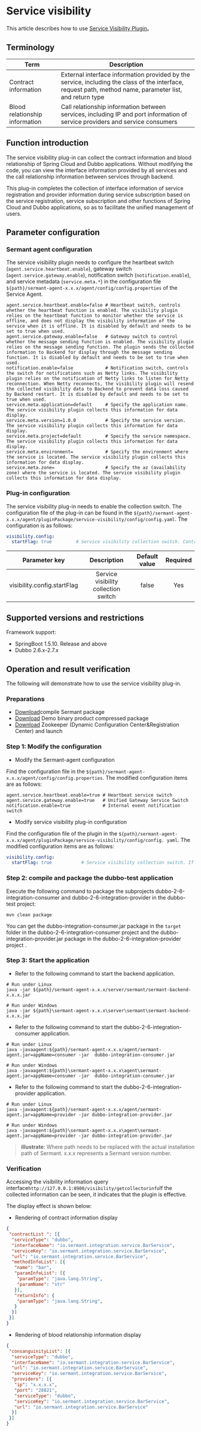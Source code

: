 # Service visibility

This article describes how to use [Service Visibility Plugin](https://github.com/sermant-io/Sermant/tree/develop/sermant-plugins/sermant-service-visibility)。

## Terminology

| Term                           | Description                                                                                                                                              |
|--------------------------------|----------------------------------------------------------------------------------------------------------------------------------------------------------|
| Contract information           | External interface information provided by the service, including the class of the interface, request path, method name, parameter list, and return type |
| Blood relationship information | Call relationship information between services, including IP and port information of service providers and service consumers                             |


## Function introduction

The service visibility plug-in can collect the contract information and blood relationship of Spring Cloud and Dubbo applications. Without modifying the code, you can view the interface information provided by all services and the call relationship information between services through backend.

This plug-in completes the collection of interface information of service registration and provider information during service subscription based on the service registration, service subscription and other functions of Spring Cloud and Dubbo applications, so as to facilitate the unified management of users.

## Parameter configuration

### Sermant agent configuration
The service visibility plugin needs to configure the heartbeat switch (`agent.service.heartbeat.enable`), gateway switch (`agent.service.gateway.enable`), notification switch (`notification.enable`), and service metadata (`service.meta.*`) in the configuration file `${path}/sermant-agent-x.x.x/agent/config/config.properties` of the Service Agent.

```properties
agent.service.heartbeat.enable=false # Heartbeat switch, controls whether the heartbeat function is enabled. The visibility plugin relies on the heartbeat function to monitor whether the service is offline, and does not display the visibility information of the service when it is offline. It is disabled by default and needs to be set to true when used.
agent.service.gateway.enable=false   # Gateway switch to control whether the message sending function is enabled. The visibility plugin relies on the message sending function. The plugin sends the collected information to Backend for display through the message sending function. It is disabled by default and needs to be set to true when used.
notification.enable=false            # Notification switch, controls the switch for notifications such as Netty links. The visibility plugin relies on the notification of Netty links to listen for Netty reconnection. When Netty reconnects, the visibility plugin will resend the collected visibility data to Backend to prevent data loss caused by Backend restart. It is disabled by default and needs to be set to true when used.
service.meta.application=default     # Specify the application name. The service visibility plugin collects this information for data display.
service.meta.version=1.0.0           # Specify the service version. The service visibility plugin collects this information for data display.
service.meta.project=default         # Specify the service namespace. The service visibility plugin collects this information for data display.
service.meta.environment=            # Specify the environment where the service is located. The service visibility plugin collects this information for data display.
service.meta.zone=                   # Specify the az (availability zone) where the service is located. The service visibility plugin collects this information for data display.
```

### Plug-in configuration

The service visibility plug-in needs to enable the collection switch. The configuration file of the plug-in can be found in the `${path}/sermant-agent-x.x.x/agent/pluginPackage/service-visibility/config/config.yaml`. The configuration is as follows:

```yaml
visibility.config:
  startFlag: true         # Service visibility collection switch. Control whether to collect and report indicators. If it is true, the plug-in will report data collection. If it is false, the plug-in will not report data collection.
```

|        Parameter key        |             Description              | Default value | Required |
|:---------------------------:|:------------------------------------:|:-------------:|:--------:|
| visibility.config.startFlag | Service visibility collection switch |     false     |   Yes    |

## Supported versions and restrictions

Framework support:

- SpringBoot 1.5.10. Release and above
- Dubbo 2.6.x-2.7.x

## Operation and result verification

The following will demonstrate how to use the service visibility plug-in.

### Preparations

- [Download](https://github.com/sermant-io/Sermant/releases)compile Sermant package
- [Download](https://github.com/sermant-io/Sermant-examples/releases/download/v1.2.1/sermant-examples-visibility-demo-1.2.1.tar.gz) Demo binary product compressed package
- [Download](https://zookeeper.apache.org/releases.html#download) Zookeeper (Dynamic Configuration Center&Registration Center) and launch

### Step 1: Modify the configuration

- Modify the Sermant-agent configuration

Find the configuration file in the `${path}/sermant-agent-x.x.x/agent/config/config.properties`. The modified configuration items are as follows:

```properties
agent.service.heartbeat.enable=true # Heartbeat service switch
agent.service.gateway.enable=true   # Unified Gateway Service Switch
notification.enable=true            # Internal event notification switch
```

- Modify service visibility plug-in configuration

Find the configuration file of the plugin in the `${path}/sermant-agent-x.x.x/agent/pluginPackage/service-visibility/config/config. yaml`. The modified configuration items are as follows:

```yaml
visibility.config:
  startFlag: true           # Service visibility collection switch. If it is true, data collection and reporting will be performed.
```

### Step 2: compile and package the dubbo-test application

Execute the following command to package the subprojects dubbo-2-6-integration-consumer and dubbo-2-6-integration-provider in the dubbo-test project:

```shell
mvn clean package
```

You can get the dubbo-integration-consumer.jar package in the `target` folder in the dubbo-2-6-integration-consumer project and the dubbo-integration-provider.jar package in the dubbo-2-6-integration-provider project .

### Step 3: Start the application

- Refer to the following command to start the backend application.

```shell
# Run under Linux
java -jar ${path}/sermant-agent-x.x.x/server/sermant/sermant-backend-x.x.x.jar
```

```shell
# Run under Windows
java -jar ${path}\sermant-agent-x.x.x\server\sermant\sermant-backend-x.x.x.jar
```

- Refer to the following command to start the dubbo-2-6-integration-consumer application.

```shell
# Run under Linux
java -javaagent:${path}/sermant-agent-x.x.x/agent/sermant-agent.jar=appName=consumer -jar  dubbo-integration-consumer.jar
```

```shell
# Run under Windows
java -javaagent:${path}\sermant-agent-x.x.x\agent\sermant-agent.jar=appName=consumer -jar  dubbo-integration-consumer.jar
```

- Refer to the following command to start the dubbo-2-6-integration-provider application.

```shell
# Run under Linux
java -javaagent:${path}/sermant-agent-x.x.x/agent/sermant-agent.jar=appName=provider -jar dubbo-integration-provider.jar
```

```shell
# Run under Windows
java -javaagent:${path}\sermant-agent-x.x.x\agent\sermant-agent.jar=appName=provider -jar dubbo-integration-provider.jar
```

> **illustrate**:
> Where path needs to be replaced with the actual installation path of Sermant.
> x.x.x represents a Sermant version number.

### Verification

Accessing the visibility information query interface`http://127.0.0.1:8900/visibility/getcollectorinfo`If the collected information can be seen, it indicates that the plugin is effective.

The display effect is shown below:

- Rendering of contract information display

```json
{
 "contractList ": [{
  "serviceType": "dubbo",
  "interfaceName": "io.sermant.integration.service.BarService",
  "serviceKey": "io.sermant.integration.service.BarService",
  "url": "io.sermant.integration.service.BarService",
  "methodInfoList": [{
   "name": "bar",
   "paramInfoList": [{
    "paramType": "java.lang.String",
    "paramName": "str"
   }],
   "returnInfo": {
    "paramType": "java.lang.String",
   }
  }]
 }]
}
```

- Rendering of blood relationship information display

```json
{
 "consanguinityList": [{
  "serviceType": "dubbo",
  "interfaceName": "io.sermant.integration.service.BarService",
  "url": "io.sermant.integration.service.BarService",
  "serviceKey": "io.sermant.integration.service.BarService",
  "providers": [{
   "ip": "x.x.x.x",
   "port": "28821",
   "serviceType": "dubbo",
   "serviceKey": "io.sermant.integration.service.BarService",
   "url": "io.sermant.integration.service.BarService"
  }]
 }]
}
```